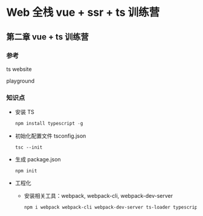 # Web 全栈 vue + ssr + ts 训练营

## **第二章** **vue + ts 训练营**

### 参考

ts website

playground



### 知识点

- 安装 TS

  ```javascript
  npm install typescript -g
  ```

- 初始化配置文件 tsconfig.json

  ```
  tsc --init
  ```

- 生成 package.json

  ```
  npm init
  ```

- 工程化

  - 安装相关工具：webpack, webpack-cli, webpack-dev-server

    ```bash
    npm i webpack webpack-cli webpack-dev-server ts-loader typescript html-webpack-plugin
    ```

